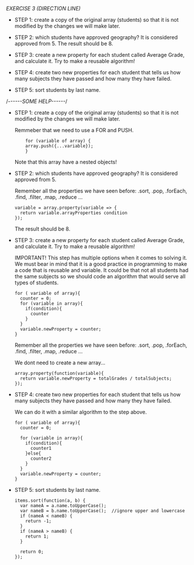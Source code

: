 *EXERCISE 3 (DIRECTION LINE)*

- STEP 1: create a copy of the original array (students) so that it is not modified by the changes we will make later.

- STEP 2: which students have approved geography? It is considered approved from 5. The result should be 8.

- STEP 3: create a new property for each student called Average Grade, and calculate it. Try to make a reusable algorithm!

- STEP 4: create two new properties for each student that tells us how many subjects they have passed and how many they have failed.

- STEP 5: sort students by last name.


/*------SOME HELP------*/

- STEP 1: create a copy of the original array (students) so that it is not modified by the changes we will make later.

  Remmeber that we need to use a FOR and PUSH.

          for (variable of array) {
          array.push({...variable});
          }

  Note that this array have a nested objects!

- STEP 2: which students have approved geography? It is considered approved from 5.

  Remember all the properties we have seen before: .sort, .pop, .forEach, .find, .filter, .map, .reduce ...
  
      variable = array.property(variable => {
        return variable.arrayProperties condition
      });
      
  The result should be 8.
  
- STEP 3: create a new property for each student called Average Grade, and calculate it. Try to make a reusable algorithm!

  IMPORTANT!
  This step has multiple options when it comes to solving it. We must bear in mind that it is a good practice in programming 
  to make a code that is reusable and variable. It could be that not all students had the same subjects so we should code an 
  algorithm that would serve all types of students.

      for ( variable of array){
        counter = 0;
        for (variable in array){
          if(condition){
            counter 
          }
        }
        variable.newProperty = counter;
      }

  Remember all the properties we have seen before: .sort, .pop, .forEach, .find, .filter, .map, .reduce ...
  
  We dont need to create a new array... 

      array.property(function(variable){
        return variable.newProperty = totalGrades / totalSubjects;
      });
      

- STEP 4: create two new properties for each student that tells us how many subjects they have passed and how many they have failed.

  We can do it with a similar algorithm to the step above.

      for ( variable of array){
        counter = 0;

        for (variable in array){
          if(condition){
            counter1 
          }else{
            counter2
          }
        }
        variable.newProperty = counter;
      }

- STEP 5: sort students by last name.

      items.sort(function(a, b) {
        var nameA = a.name.toUpperCase();  
        var nameB = b.name.toUpperCase();  //ignore upper and lowercase
        if (nameA < nameB) {
          return -1;
        }
        if (nameA > nameB) {
          return 1;
        }

        return 0;
      });

